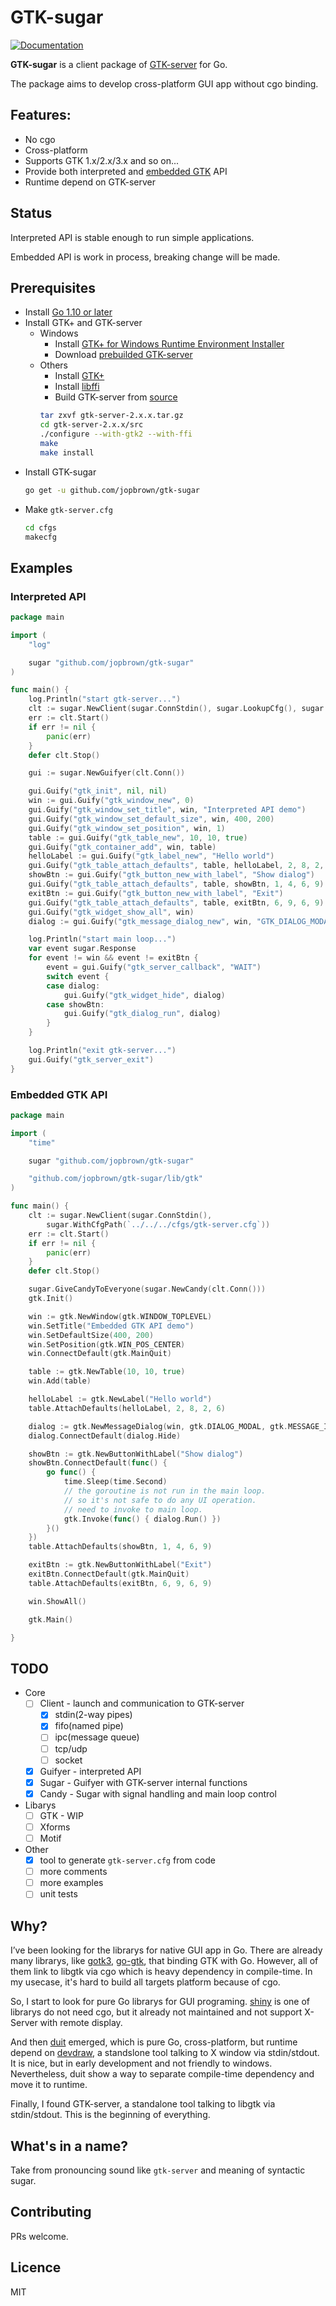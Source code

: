 # GTK-sugar

[![Documentation](https://godoc.org/github.com/jopbrown/gtk-sugar?status.svg)](https://godoc.org/github.com/jopbrown/gtk-sugar?)

**GTK-sugar** is a client package of [GTK-server](http://www.gtk-server.org/intro.html) for Go.

The package aims to develop cross-platform GUI app without cgo binding.

## Features:
* No cgo
* Cross-platform
* Supports GTK 1.x/2.x/3.x and so on...
* Provide both interpreted and [embedded GTK](http://www.gtk-server.org/faq.html#embedded) API
* Runtime depend on GTK-server

## Status
Interpreted API is stable enough to run simple applications.

Embedded API is work in process, breaking change will be made.

## Prerequisites

* Install [Go 1.10 or later](http://golang.org/doc/install.html)
* Install GTK+ and GTK-server
	* Windows
		* Install [GTK+ for Windows Runtime Environment Installer](https://github.com/tschoonj/GTK-for-Windows-Runtime-Environment-Installer/releases)
		* Download [prebuilded GTK-server](https://github.com/jopbrown/gtk-server/releases)
	* Others
		* Install [GTK+](https://www.gtk.org/download/)
		* Install [libffi](http://sourceware.org/libffi/)
		* Build GTK-server from [source](http://www.gtk-server.org/download.html)
		```bash
		tar zxvf gtk-server-2.x.x.tar.gz
		cd gtk-server-2.x.x/src
		./configure --with-gtk2 --with-ffi
		make
		make install
		```
* Install GTK-sugar
	```bash
	go get -u github.com/jopbrown/gtk-sugar
	```
* Make `gtk-server.cfg`
	```bash
	cd cfgs
	makecfg
	```

## Examples

### Interpreted API

```go
package main

import (
	"log"

	sugar "github.com/jopbrown/gtk-sugar"
)

func main() {
	log.Println("start gtk-server...")
	clt := sugar.NewClient(sugar.ConnStdin(), sugar.LookupCfg(), sugar.WithDebug(true))
	err := clt.Start()
	if err != nil {
		panic(err)
	}
	defer clt.Stop()

	gui := sugar.NewGuifyer(clt.Conn())

	gui.Guify("gtk_init", nil, nil)
	win := gui.Guify("gtk_window_new", 0)
	gui.Guify("gtk_window_set_title", win, "Interpreted API demo")
	gui.Guify("gtk_window_set_default_size", win, 400, 200)
	gui.Guify("gtk_window_set_position", win, 1)
	table := gui.Guify("gtk_table_new", 10, 10, true)
	gui.Guify("gtk_container_add", win, table)
	helloLabel := gui.Guify("gtk_label_new", "Hello world")
	gui.Guify("gtk_table_attach_defaults", table, helloLabel, 2, 8, 2, 6)
	showBtn := gui.Guify("gtk_button_new_with_label", "Show dialog")
	gui.Guify("gtk_table_attach_defaults", table, showBtn, 1, 4, 6, 9)
	exitBtn := gui.Guify("gtk_button_new_with_label", "Exit")
	gui.Guify("gtk_table_attach_defaults", table, exitBtn, 6, 9, 6, 9)
	gui.Guify("gtk_widget_show_all", win)
	dialog := gui.Guify("gtk_message_dialog_new", win, "GTK_DIALOG_MODAL", "GTK_MESSAGE_INFO", "GTK_BUTTONS_OK", "Hello world", "''")

	log.Println("start main loop...")
	var event sugar.Response
	for event != win && event != exitBtn {
		event = gui.Guify("gtk_server_callback", "WAIT")
		switch event {
		case dialog:
			gui.Guify("gtk_widget_hide", dialog)
		case showBtn:
			gui.Guify("gtk_dialog_run", dialog)
		}
	}

	log.Println("exit gtk-server...")
	gui.Guify("gtk_server_exit")
}
```

### Embedded GTK API

```go
package main

import (
	"time"

	sugar "github.com/jopbrown/gtk-sugar"

	"github.com/jopbrown/gtk-sugar/lib/gtk"
)

func main() {
	clt := sugar.NewClient(sugar.ConnStdin(),
		sugar.WithCfgPath(`../../../cfgs/gtk-server.cfg`))
	err := clt.Start()
	if err != nil {
		panic(err)
	}
	defer clt.Stop()

	sugar.GiveCandyToEveryone(sugar.NewCandy(clt.Conn()))
	gtk.Init()

	win := gtk.NewWindow(gtk.WINDOW_TOPLEVEL)
	win.SetTitle("Embedded GTK API demo")
	win.SetDefaultSize(400, 200)
	win.SetPosition(gtk.WIN_POS_CENTER)
	win.ConnectDefault(gtk.MainQuit)

	table := gtk.NewTable(10, 10, true)
	win.Add(table)

	helloLabel := gtk.NewLabel("Hello world")
	table.AttachDefaults(helloLabel, 2, 8, 2, 6)

	dialog := gtk.NewMessageDialog(win, gtk.DIALOG_MODAL, gtk.MESSAGE_INFO, gtk.BUTTONS_OK, "Hello %s", "world")
	dialog.ConnectDefault(dialog.Hide)

	showBtn := gtk.NewButtonWithLabel("Show dialog")
	showBtn.ConnectDefault(func() {
		go func() {
			time.Sleep(time.Second)
			// the goroutine is not run in the main loop.
			// so it's not safe to do any UI operation.
			// need to invoke to main loop.
			gtk.Invoke(func() { dialog.Run() })
		}()
	})
	table.AttachDefaults(showBtn, 1, 4, 6, 9)

	exitBtn := gtk.NewButtonWithLabel("Exit")
	exitBtn.ConnectDefault(gtk.MainQuit)
	table.AttachDefaults(exitBtn, 6, 9, 6, 9)

	win.ShowAll()

	gtk.Main()

}
```

## TODO
* Core
	* [ ] Client - launch and communication to GTK-server
		* [x] stdin(2-way pipes)
		* [x] fifo(named pipe)
		* [ ] ipc(message queue)
		* [ ] tcp/udp
		* [ ] socket
	* [x] Guifyer - interpreted API
	* [x] Sugar - Guifyer with GTK-server internal functions
	* [X] Candy - Sugar with signal handling and main loop control

* Libarys
	* [ ] GTK - WIP
	* [ ] Xforms
	* [ ] Motif

* Other
	* [x] tool to generate `gtk-server.cfg` from code
	* [ ] more comments
	* [ ] more examples
	* [ ] unit tests

## Why?

I’ve been looking for the librarys for native GUI app in Go.
There are already many librarys, like [gotk3](https://github.com/gotk3/gotk3), [go-gtk](https://github.com/mattn/go-gtk), that binding GTK with Go. However, all of them link to libgtk via cgo which is heavy dependency in compile-time. In my usecase, it's hard to build all targets platform because of cgo.

So, I start to look for pure Go librarys for GUI programing. [shiny](https://github.com/golang/exp/tree/master/shiny) is one of librarys do not need cgo, but it already not maintained and not support X-Server with remote display.

And then [duit](https://github.com/mjl-/duit) emerged, which is pure Go, cross-platform, but runtime depend on [devdraw](https://9fans.github.io/plan9port/man/man1/devdraw.html), a standslone tool talking to X window via stdin/stdout. It is nice, but in early development and not friendly to windows. Nevertheless, duit show a way to separate compile-time dependency and move it to runtime.

Finally, I found GTK-server, a standalone tool talking to libgtk via stdin/stdout. This is the beginning of everything.

## What's in a name?
Take from pronouncing sound like `gtk-server` and meaning of syntactic sugar.

##  Contributing
PRs welcome.

## Licence
MIT
